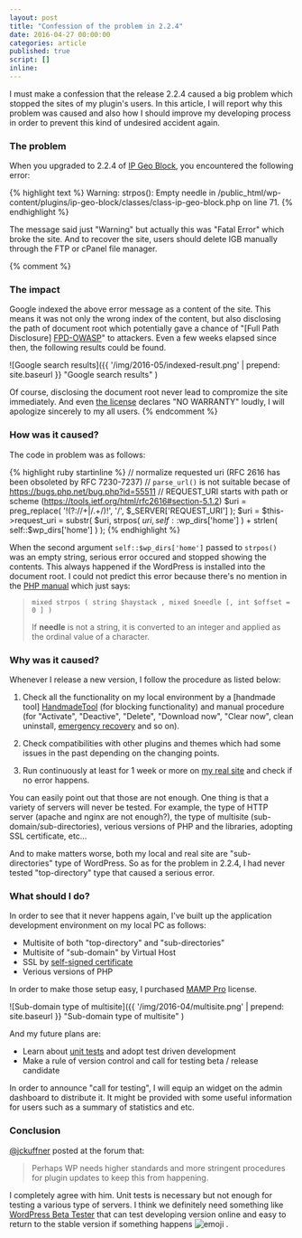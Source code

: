 ```yaml
---
layout: post
title: "Confession of the problem in 2.2.4"
date: 2016-04-27 00:00:00
categories: article
published: true
script: []
inline:
---
```


I must make a confession that the release 2.2.4 caused a big problem which 
stopped the sites of my plugin's users. In this article, I will report why 
this problem was caused and also how I should improve my developing process 
in order to prevent this kind of undesired accident again.

<!--more-->

### The problem ###

When you upgraded to 2.2.4 of [IP Geo Block][IP-Geo-Block], you encountered 
the following error:

{% highlight text %}
Warning: strpos(): Empty needle in /public_html/wp-content/plugins/ip-geo-block/classes/class-ip-geo-block.php on line 71.
{% endhighlight %}

The message said just "Warning" but actually this was "Fatal Error" which broke
the site. And to recover the site, users should delete IGB manually through the
FTP or cPanel file manager.

{% comment %}
### The impact ###

Google indexed the above error message as a content of the site. This means 
it was not only the wrong index of the content, but also disclosing the path 
of document root which potentially gave a chance of "[Full Path Disclosure]
[FPD-OWASP]" to attackers. Even a few weeks elapsed since then, the following 
results could be found.

![Google search results]({{ '/img/2016-05/indexed-result.png' | prepend: site.baseurl }}
 "Google search results"
)

Of course, disclosing the document root never lead to compromize the site 
immediately. And even [the license][LICENSE] declares "NO WARRANTY" loudly, 
I will apologize sincerely to my all users.
{% endcomment %}

### How was it caused? ###

The code in problem was as follows:

{% highlight ruby startinline %}
// normalize requested uri (RFC 2616 has been obsoleted by RFC 7230-7237)
// `parse_url()` is not suitable becase of https://bugs.php.net/bug.php?id=55511
// REQUEST_URI starts with path or scheme (https://tools.ietf.org/html/rfc2616#section-5.1.2)
$uri = preg_replace( '!(?://+|/\.+/)!', '/', $_SERVER['REQUEST_URI'] );
$uri = $this->request_uri = substr( $uri, strpos( $uri, self::$wp_dirs['home'] ) + strlen( self::$wp_dirs['home'] ) );
{% endhighlight %}

When the second argument `self::$wp_dirs['home']` passed to `strpos()` was an 
empty string, serious error occured and stopped showing the contents. This 
always happened if the WordPress is installed into the document root. I could 
not predict this error because there's no mention in the [PHP manual][STRPOS]
which just says:

> `mixed strpos ( string $haystack , mixed $needle [, int $offset = 0 ] )`
>
> If **needle** is not a string, it is converted to an integer and applied as 
> the ordinal value of a character.

### Why was it caused? ###

Whenever I release a new version, I follow the procedure as listed below:

1. Check all the functionality on my local environment by a [handmade tool]
[HandmadeTool] (for blocking functionality) and manual procedure (for 
"Activate", "Deactive", "Delete", "Download now", "Clear now", clean 
uninstall, [emergency recovery][EMERGENCY] and so on).

2. Check compatibilities with other plugins and themes which had some issues 
in the past depending on the changing points.

3. Run continuously at least for 1 week or more on [my real site][MyRealSite]
and check if no error happens.

You can easily point out that those are not enough. One thing is that a variety
of servers will never be tested. For example, the type of HTTP server (apache 
and nginx are not enough?), the type of multisite (sub-domain/sub-directories),
verious versions of PHP and the libraries, adopting SSL certificate, etc...

And to make matters worse, both my local and real site are "sub-directories" 
type of WordPress. So as for the problem in 2.2.4, I had never tested 
"top-directory" type that caused a serious error.

### What should I do? ###

In order to see that it never happens again, I've built up the application 
development environment on my local PC as follows:

- Multisite of both "top-directory" and "sub-directories"
- Multisite of "sub-domain" by Virtual Host
- SSL by [self-signed certificate][SELF-SSL]
- Verious versions of PHP

In order to make those setup easy, I purchased [MAMP Pro][MAMP-PRO] license.

![Sub-domain type of multisite]({{ '/img/2016-04/multisite.png' | prepend: site.baseurl }}
 "Sub-domain type of multisite"
)

And my future plans are:

- Learn about [unit tests][UnitTest] and adopt test driven development
- Make a rule of version control and call for testing beta / release candidate

In order to announce "call for testing", I will equip an widget on the admin 
dashboard to distribute it. It might be provided with some useful information 
for users such as a summary of statistics and etc.

### Conclusion ###

[@jckuffner][JCKUFFNER] posted at the forum that:

> Perhaps WP needs higher standards and more stringent procedures for plugin 
> updates to keep this from happening.

I completely agree with him. Unit tests is necessary but not enough for testing
a various type of servers. I think we definitely need something like [WordPress
Beta Tester][BetaTester] that can test developing version online and easy to 
return to the stable version if something happens <span class="emoji">
![emoji](https://assets-cdn.github.com/images/icons/emoji/unicode/1f60e.png)
</span> .

[IP-Geo-Block]: https://wordpress.org/plugins/ip-geo-block/ "WordPress › IP Geo Block « WordPress Plugins"
[HandmadeTool]: https://github.com/tokkonopapa/WordPress-IP-Geo-Block/tree/master/test "WordPress Post Simulator"
[EMERGENCY]:    http://www.ipgeoblock.com/codex/what-should-i-do-when-i-m-locked-out.html "What should I do when I'm locked out? | IP Geo Block"
[MyRealSite]:   http://tokkono.cute.coocan.jp/blog/slow/ "Slow…"
[FPD-OWASP]:    https://www.owasp.org/index.php/Full_Path_Disclosure "Full Path Disclosure - OWASP"
[STRPOS]:       http://php.net/manual/en/function.strpos.php "PHP: strpos - Manual"
[SELF-SSL]:     https://en.wikipedia.org/wiki/Self-signed_certificate "Self-signed certificate - Wikipedia, the free encyclopedia"
[MAMP-PRO]:     https://www.mamp.info/en/mamp-pro/ "MAMP & MAMP PRO - One PC - multiple Servers"
[LICENSE]:      https://plugins.svn.wordpress.org/ip-geo-block/trunk/LICENSE.txt
[UnitTest]:     http://wp-cli.org/docs/plugin-unit-tests/ "Plugin unit tests | WP-CLI"
[JCKUFFNER]:    https://wordpress.org/support/topic/error-after-update-to-newest-version#post-8299577 "WordPress › Support » Error after Update to newest version"
[BetaTester]:   https://wordpress.org/plugins/wordpress-beta-tester/ "WordPress Beta Tester - WordPress Plugins"
